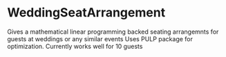 # WeddingSeatArrangement
Gives a mathematical linear programming backed seating arrangemnts for guests at weddings or any similar events
Uses PULP package for optimization.
Currently works well for 10 guests

